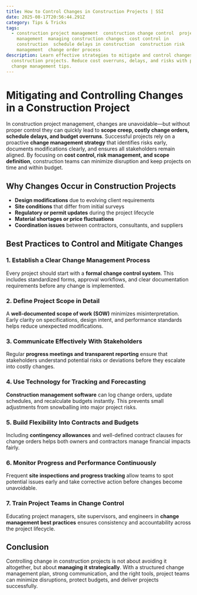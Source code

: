 ```yaml
---
title: How to Control Changes in Construction Projects | SSI
date: 2025-08-17T20:56:44.291Z
category: Tips & Tricks
tags:
  - construction project management  construction change control  project scope
    management  managing construction changes  cost control in
    construction  schedule delays in construction  construction risk
    management  change order process
description: Learn effective strategies to mitigate and control changes in
  construction projects. Reduce cost overruns, delays, and risks with proven
  change management tips.
---
```

<!--StartFragment-->

# Mitigating and Controlling Changes in a Construction Project

<!--StartFragment-->

In construction project management, changes are unavoidable—but without proper control they can quickly lead to **scope creep, costly change orders, schedule delays, and budget overruns**. Successful projects rely on a proactive **change management strategy** that identifies risks early, documents modifications clearly, and ensures all stakeholders remain aligned. By focusing on **cost control, risk management, and scope definition**, construction teams can minimize disruption and keep projects on time and within budget.

## Why Changes Occur in Construction Projects

* **Design modifications** due to evolving client requirements
* **Site conditions** that differ from initial surveys
* **Regulatory or permit updates** during the project lifecycle
* **Material shortages or price fluctuations**
* **Coordination issues** between contractors, consultants, and suppliers

## Best Practices to Control and Mitigate Changes

### 1. Establish a Clear Change Management Process

Every project should start with a **formal change control system**. This includes standardized forms, approval workflows, and clear documentation requirements before any change is implemented.

### 2. Define Project Scope in Detail

A **well-documented scope of work (SOW)** minimizes misinterpretation. Early clarity on specifications, design intent, and performance standards helps reduce unexpected modifications.

### 3. Communicate Effectively With Stakeholders

Regular **progress meetings and transparent reporting** ensure that stakeholders understand potential risks or deviations before they escalate into costly changes.

### 4. Use Technology for Tracking and Forecasting

**Construction management software** can log change orders, update schedules, and recalculate budgets instantly. This prevents small adjustments from snowballing into major project risks.

### 5. Build Flexibility Into Contracts and Budgets

Including **contingency allowances** and well-defined contract clauses for change orders helps both owners and contractors manage financial impacts fairly.

### 6. Monitor Progress and Performance Continuously

Frequent **site inspections and progress tracking** allow teams to spot potential issues early and take corrective action before changes become unavoidable.

### 7. Train Project Teams in Change Control

Educating project managers, site supervisors, and engineers in **change management best practices** ensures consistency and accountability across the project lifecycle.

## Conclusion

Controlling change in construction projects is not about avoiding it altogether, but about **managing it strategically**. With a structured change management plan, strong communication, and the right tools, project teams can minimize disruptions, protect budgets, and deliver projects successfully.

<!--EndFragment-->